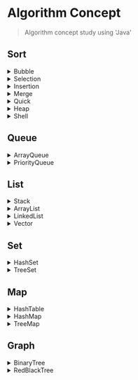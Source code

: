 # Algorithm Concept
> Algorithm concept study using 'Java'

## Sort

<details>
  <summary>Bubble</summary>
  
  ---
  #### [Bubble](https://github.com/leeheefull/Algorithms/tree/master/Concept/src/sort/Bubble.java)
  ```java
  public Bubble(int[] arr) {
    this.arr = arr;
    this.size = arr.length;
  }
  ```
  ```java
  public void sort() {
    int n = size;
    for(int i=n-1; 0<i; i--)
      for(int j=0; j<i; j++)
        if(arr[j] > arr[j+1])    
          swap(j, j+1);
  }
  ```
  ```java
  private void swap(int x, int y) {
    int tmp = arr[x];
    arr[x] = arr[y];
    arr[y] = tmp;
  }
  ```
  ---
</details>

<details>
  <summary>Selection</summary>
  
  ---
  #### [Selection](https://github.com/leeheefull/Algorithms/tree/master/Concept/src/sort/Selection.java)
  ```java
  public Selection(int[] arr) {
    this.arr = arr;
    this.size = arr.length;
  }
  ```
  ```java
  public void sort() {
    int n = size;
    for(int i=0; i<n-1; i++) {
      int min = i;
      for(int j=i+1; j<n; j++)
        if(arr[j] < arr[min])
          min = j;
      swap(min, i);
    }
  }
  ```
  ```java
  private void swap(int x, int y) {
    int tmp = arr[x];
    arr[x] = arr[y];
    arr[y] = tmp;
  }
  ```
  ---
</details>

<details>
  <summary>Insertion</summary>
  
  ---
  #### [Insertion](https://github.com/leeheefull/Algorithms/tree/master/Concept/src/sort/Insertion.java)
  ```java
  public Insertion(int[] arr) {
    this.arr = arr;
    this.size = arr.length;
  }
  ```
  ```java
  public void sort() {
    int n = size;
    for(int i=1; i<n; i++) {
      int key = arr[i];
      int j = i-1;
      while(j>=0 && arr[j]>key) {
        arr[j+1] = arr[j];
        j--;
      }
      arr[j+1] = key;
    }
  }
  ```
  ---
</details>

<details>
  <summary>Merge</summary>
  
  ---
  #### [Merge](https://github.com/leeheefull/Algorithms/tree/master/Concept/src/sort/Merge.java)
  ```java
  public Merge(int[] arr) {
    this.arr = arr;
    this.left = 0;
    this.right = arr.length-1;
  }
  ```
  ```java
  public void sort() {
    sort(left, right);
  }
  ```
  ```java
  private void sort(int left, int right){
    int mid = (left+right)/2;

    if(left<right) {
      sort(left, mid);
      sort(mid+1, right);

      merge(left, mid, right);
    }
  }
  ```
  ```java
  private void merge(int left, int mid, int right){

    int[] sorted = new int[arr.length];
    int i = left;
    int j = mid+1;
    int k = left;

    while(k <= right) {
      if(mid < i)               sorted[k++] = arr[j++];
      else if(right < j)        sorted[k++] = arr[i++];
      else if(arr[j] < arr[i])  sorted[k++] = arr[j++];
      else                      sorted[k++] = arr[i++];
    }
    for (k = left; k <= right; k++)
      arr[k] = sorted[k];
  }
  ```
  ---
</details>

<details>
  <summary>Quick</summary>
  
  ---
  #### [Quick](https://github.com/leeheefull/Algorithms/tree/master/Concept/src/sort/Quick.java)
  ```java
  public Quick(int[] arr) {
    this.arr = arr;
    this.left = 0;
    this.right = arr.length-1;
  }
  ```
  ```java
  public void sort() {
    sort(left, right);
  }
  ```
  ```java
  private void sort(int left, int right) {

    if(left<right) {
      int pivot = partition(left, right);

      sort(left, pivot-1);
      sort(pivot+1, right);
    }
  }
  ```
  ```java
  private int partition(int left, int right) {
    int pivot = arr[right];
    int i = left-1;

    for(int j=left; j<=right-1; j++)
      if(arr[j]<=pivot)
        swap(++i, j);

    swap(i+1, right);
    return i+1;
  }
  ```
  ```java
  private void swap(int x, int y) {
    int tmp = arr[x];
    arr[x] = arr[y];
    arr[y] = tmp;
  }
  ```
  ---
</details>

<details>
  <summary>Heap</summary>
  
  ---
  #### Heap
  ```
  Not yet
  ```
  ---
</details>

<details>
  <summary>Shell</summary>
  
  ---
  #### Shell
  ```
  Not yet
  ```
  ---
</details>


## Queue

<details>
  <summary>ArrayQueue</summary>
  
  ---
  #### [ArrayQueue](https://github.com/leeheefull/Algorithms/tree/master/Concept/src/queue/ArrayQueue.java)
  ```java
  public ArrayQueue(int size) {
    this.front = 0;
    this.back = -1;
    this.size = size;
    this.queue = new Object[size];
  }
  ```
  ```java
  public boolean isEmpty() {
    return (front==back+1);
  }
  ```
  ```java
  public boolean isFull() {
    return (back==size-1);
  }
  ```
  ```java
  public void enqueue(Object item) {
    if(isFull())
      System.out.println("stack overflow");
    else 
      queue[++back] = item;
  }
  ```
  ```java
  public Object dequeue() {
    if(isEmpty()) {
      System.out.println("stack underflow");
      return 0;
    }
    else
      return queue[front++];
  }
  ```
  ```java
  public Object peek() {
    if(isEmpty()) {
      System.out.println("stack underflow");
      return 0;
    }
    else
      return queue[front];
  }
  ```
  ```java
  public String toString() {
    String str = "[";
    for(int i=front; i<=back; i++) {
      str += queue[i];
      if(i<back)
        str += ", ";
    }
    return str + "]";
  }
  ```
  ---
</details>

<details>
  <summary>PriorityQueue</summary>
  
  --- 
  #### PriorityQueue
  ```
  Not yet
  ```
  ---
</details>


## List

<details>
  <summary>Stack</summary>
  
  ---
  #### [Stack](https://github.com/leeheefull/Algorithms/tree/master/Concept/src/list/Stack.java)
  ```java
  public Stack(int size) {
    this.top = -1;
    this.size = size;
    stack = new Object[size];
  }
  ```
  ```java
  public boolean isEmpty() {
    return (top==-1);
  }
  ```
  ```java
  public boolean isFull() {
    return (size-1<=top);
  }
  ```
  ```java
  public void push(Object item) {
    if(isFull())
      System.out.println("stack overflow");
    else
      stack[++top] = item;
  }
  ```
  ```java
  public Object pop() {
    if(isEmpty()) {
      System.out.println("stack underflow");
      return 0;
    }
    else
      return stack[top--];
  }
  ```
  ```java
  public Object peek() {
    if(isEmpty()) {
      System.out.println("stack underflow");
      return 0;
    }
    else
      return stack[top];
  }
  ```
  ```java
  public String toString() {
    String str = "[";
    for(int i=top; 0<=i; i--) {
      str += stack[i];
      if(1<=i)
        str += ", ";
    }
    return str + "]";
  }
  ```
  ---
</details>

<details>
  <summary>ArrayList</summary>
  
  ---
  #### [ArrayList](https://github.com/leeheefull/Algorithms/tree/master/Concept/src/list/ArrayList.java)
  > Init
  ```java
  public ArrayList() {
    this.size = 0;
    this.elementData = new Object[100];
  }
  ```
  > Add front of the list
  ```java
  public boolean addFirst(Object element) {
    add(0, element);
    return true;
  }
  ```
  > Add behind of the list
  ```java
  public boolean addLast(Object element) {
    elementData[size++] = element;
    return true;
  }
  ```
  > Add element to the index
  ```java
  public boolean add(int index, Object element) {
    for(int i=size-1; index<=i; i--)
      elementData[i+1] = elementData[i];
    elementData[index] = element;
    size++;
    return true;
  }
  ```
  > Print array list
  ```java
  public String toString() {
    String str = "[";
    for(int i=0; i<size; i++) {
      str += elementData[i];
      if(i<size-1)
        str += ", ";
    }
    return str + "]";
  }
  ```
  > Remove element located at index
  ```java
  public Object remove(int index) {
    Object removed = elementData[index];
    for(int i=index; i<=size-1; i++)
      elementData[i] = elementData[i+1];

    size--;
    elementData[size] = null;
    return removed;
  }
  ```
  > Remove front of the list
  ```java
  public Object removeFirst() {
    return remove(0);
  }
  ```
  > Remove behind of the list
  ```java
  public Object removeLast() {
    return remove(size-1);
  }
  ```
  > Get element to the index
  ```java
  public Object get(int index) {
    return elementData[index];
  }
  ```
  > Print array list size 
  ```java
  public int size() {
    return size;
  }
  ```
  > Find element and get the index
  ```java
  public int indexOf(Object o) {
    for(int i=0; i<size; i++)
      if(o.equals(elementData[i]))
        return i;

    return -1;
  }
  ```
  > Loop object
  ```java
  public ListIterator listIterator() {
    return new ListIterator();
  }
  ```
  #### Iterator
  > Init
  ```java
  public ListIterator() {
    this.nextIndex = 0;
  }
  ```
  > Return next index
  ```java
  public Object next() {
    return elementData[nextIndex++];
  }
  ```
  > Check if there is element at the next index
  ```java
  public boolean hasNext() {
    return nextIndex<size();
  }
  ```
  > Return previous index
  ```java
  public Object previous() {
    return elementData[--nextIndex];
  }
  ```
  > Check if there is element at the behind index
  ```java
  public boolean hasPrevious() {
    return 0<nextIndex;
  }
  ```
  > Add element at list 
  ```java
  public void add(Object element) {
    ArrayList.this.add(nextIndex++, element);
  }
  ```
  > Remove element at List
  ```java
  public void remove() {
    ArrayList.this.remove(nextIndex-1);
    nextIndex--;
  }
  ```
  ---
</details>

<details>
  <summary>LinkedList</summary>
  
  ---
  #### [LinkedList](https://github.com/leeheefull/Algorithms/tree/master/Concept/src/list/LinkedList.java)
  > Node
  ```java
  public class Node {
    private Object data;
    private Node next;

    public Node() {
      this.data = null;
      this.next = null;
    }

    public Node(Object input) {
      this.data = input;
      this.next = null;
    }

    public String toString() {
      return String.valueOf(this.data);
    }
  }
  ```
  > Init
  ```java
  public LinkedList() {
    this.size = 0;
  }
  ```
  > Add front of the list
  ```java
  public void addFirst(Object input) {
    Node newNode = new Node(input);
    newNode.next = head;
    head = newNode;

    size++;
    if(head.next == null)
      tail = head;
  }
  ```
  > Add behind of the list
  ```java
  public void addLast(Object input) {
    Node newNode = new Node(input);
    if(size == 0)
      addFirst(input);
    else {
      tail.next = newNode;
      tail = newNode;
      size++;
    }
  }
  ```
  > Find node by index
  ```java
  Node node(int index) {
    Node x = head;
    for(int i=0; i<index; i++)
      x = x.next;
    return x;
  }
  ```
  > Add data
  ```java
  public void add(int index, Object input) {
    if(index == 0)
      addFirst(input);
    else {
      Node tmp1 = node(index-1);
      Node tmp2 = tmp1.next;

      Node newNode = new Node(input);
      tmp1.next = newNode;
      newNode.next = tmp2;
      size++;
      if(newNode.next == null)
        tail = newNode;
    }
  }
  ```
  > Print linked list
  ```java
  public String toString() {
    if(head == null)
      return "[]";
    Node tmp = head;
    String str = "[";

    while(tmp.next != null) {
      str += tmp.data + " -> ";
      tmp = tmp.next;
    }
    str += tmp.data;

    return str + "]";
  }
  ```
  > Remove front of the list
  ```java
  public Object removeFirst() {
    Node tmp = head;
    head = head.next;
    Object returnData = tmp.data;
    tmp = null;
    size--;
    return returnData;
  }
  ```
  > Remove data
  ```java
  public Object remove(int index) {
    if(index==0)
      return removeFirst();

    Node tmp = node(index-1);
    Node toDoDeleted = tmp.next;

    tmp.next = tmp.next.next;
    Object returnData = toDoDeleted.data;

    if(toDoDeleted == tail)
      tail = tmp;

    toDoDeleted = null;
    size--;
    return returnData;
  }
  ```
  > Remove behind of the list
  ```java
  public Object removeLast() {
    return remove(size-1);
  }
  ```
  > get list size
  ```java
  public int size() {
    return size;
  }
  ```
  > get data to the index
  ```java
  public Object get(int index) {
    Node tmp = node(index);
    return tmp.data;
  }
  ```
  > get index to the data
  ```java
  public int indexOf(Object data) {
    Node tmp = head;
    int index = 0;

    while(tmp.data != data) {
      tmp = tmp.next;
      index++;
      if(tmp == null)
        return -1;
    }
    return index;
  }
  ```
  > Iterator
  ```java
  public ListIterator listIterator() {
    return new ListIterator();
  }
  ```
  ---
  ```java
  public class ListIterator{
    private Node next;
    private Node lastReturned;
    private int nextIndex;

    public ListIterator() {
      this.next = head;
      this.nextIndex = 0;
    }

    public Object next() {
      lastReturned = next;
      next = next.next;
      nextIndex++;

      return lastReturned.data;
    }

    public boolean hasNext() {
      return nextIndex<size();
    }

    public void add(Object input) {
      Node newNode = new Node(input);

      if(lastReturned == null) {
        head = newNode;
        newNode.next = next;
      }
      else {
        lastReturned.next = newNode;
        newNode.next = next;
      }
      lastReturned = newNode;
      nextIndex++;
      size++;
    }

    public void remove() {
      if(nextIndex == 0)
        throw new IllegalStateException();
      LinkedList.this.remove(nextIndex-1);
      nextIndex--;
    }
  }
  ```
  ---
</details>

<details>
  <summary>Vector</summary>
  
  ---
  #### Vector
  ```
  Not yet
  ```
  ---
</details>

  
## Set

<details>
  <summary>HashSet</summary>
  
  ---
  #### HashSet
  ```
  Not yet
  ```
  ---
</details>

<details>
  <summary>TreeSet</summary>
  
  ---
  #### TreeSet
  ```
  Not yet
  ```
  ---
</details>


## Map

<details>
  <summary>HashTable</summary>
  
  ---
  #### HashTable
  ```
  Not yet
  ```
  ---
</details>

<details>
  <summary>HashMap</summary>
  
  ---
  #### HashMap
  ```
  Not yet
  ```
  ---
</details>

<details>
  <summary>TreeMap</summary>
  
  ---
  #### TreeMap
  ```
  Not yet
  ```
  ---
</details>


## Graph

<details>
  <summary>BinaryTree</summary>
  
  ---
  #### [BinaryTree](https://github.com/leeheefull/Algorithms/tree/master/Concept/src/graph/BinaryTree.java)
  ```java
  public BinaryTree() {}
  ```
  ```java
  private class Node {
    private K key;
    private V value;
    private Node left, right;
		
    public Node(K k, V v) {
      this.key = k;
      this.value = v;
    }
  }
  private Node root;
  ```
  ```java
  private Node insert(Node node, K k, V v) {
    if (node == null) return new Node(k, v);
    int cmp = k.compareTo(node.key);
    if (cmp < 0) node.left = insert(node.left, k, v);
    else if (cmp > 0) node.right = insert(node.right, k, v);
    else node.value = v;
    return node;
  }
	
  public void insert(K k, V v) {
    root = insert(root, k, v);
  }
  ```
  ```java
  private Node search(Node node, K k) {
    if (node == null) return null;
    int cmp = k.compareTo(node.key);
    if (cmp < 0) return search(node.left, k);
    else if (cmp > 0) return search(node.right, k);
    else return node;
  }
	
  public Node search(K k) {
    return search(root, k);
  }
  ```
  ```java
  private void inOrder(Node node) {
    if(node == null) return;
    inOrder(node.left);
    System.out.print(node.key + " ");
    inOrder(node.right);
  }
	
  public void inOrder() {
    System.out.print("In-order : ");
    inOrder(root);
    System.out.println("");
  }
  ```
  ```java
  private int height(Node node) {
    if(node == null) return -1;
    return 1 + Math.max(height(node.left), height(node.right));
  }
	
  public int height() {
    return height(root);
  }
  ```
  ```java
  public K getRootKey() {
    return root.key;
  }
  ```
  ```java
  public V getValue(Node node) {
    return node.value;
  }
  ```
  ---
</details>

<details>
  <summary>RedBlackTree</summary>
  
  ---
  #### RedBlackTree
```java
private static final boolean RED = true;
private static final boolean BLACK = false;

public RedBlackTree() {}
```
```java
private class Node {
private K key;
private V value;
private Node left, right;
private boolean color;

	public Node(K k, V v, boolean color) {
		this.key = k;
		this.value = v;
		this.color = color;
	}
}
private Node root;
```
```java
private Node insert(Node node, K k, V v) {
	if(node == null)
		return new Node(k, v, RED);
	int cmp = k.compareTo(node.key);
	if(cmp < 0)
		node.left = insert(node.left, k, v);
	else if(0 < cmp)
		node.right = insert(node.right, k, v);
	else
		node.value = v;

	if(isRed(node.right) && !isRed(node.left))
		node = rotateLeft(node);
	if(isRed(node.left) && isRed(node.left.left))
		node = rotateRight(node);
	if(isRed(node.left) && isRed(node.right))
		filpColors(node);
	return node;
}

public void insert(K k, V v) {
	root = insert(root, k, v);
	root.color = BLACK;
}
```
```java
private Node search(Node node, K k) {
	if(node == null)
		return null;
	int cmp = k.compareTo(node.key);
	if(cmp < 0)
		return search(node.left, k);
	else if(0 < cmp)
		return search(node.right, k);
	else
		return node;
}

public Node search(K k) {
	return search(root, k);
}
```
```java
	private Node rotateLeft(Node h) {
	Node x = h.right;
	h.right = x.left;
	x.left = h;
	x.color = h.color;
	h.color = RED;
	return x;
}
```
```java
private Node rotateRight(Node h) {
	Node x = h.left;
	h.left = x.right;
	x.right = h;
	x.color = h.color;
	h.color = RED;
	return x;
}
```
```java
private void filpColors(Node h) {
	h.color = RED;
	h.left.color = BLACK;
	h.right.color = BLACK;
}
```
```java
private boolean isRed(Node x) {
	if(x == null)
		return false;
	return x.color = RED;
}
```
```java
private void inOrder(Node node) {
	if(node == null)
		return;
	inOrder(node.left);
	System.out.print(node.key + " ");
	inOrder(node.right);
}

public void inOrder() {
	System.out.print("In-order: ");
	inOrder(root);
	System.out.println();
}
```
```java
private int height(Node node) {
	if(node == null)
		return -1;
	return 1 + Math.max(height(node.left), height(node.right));
}

public int height() {
	return height(root);
}
```
```java
public K getRootKey() {
	return root.key;
}
```
```java
public V getValue(Node node) {
	return node.value;
}
```
  ---
</details>